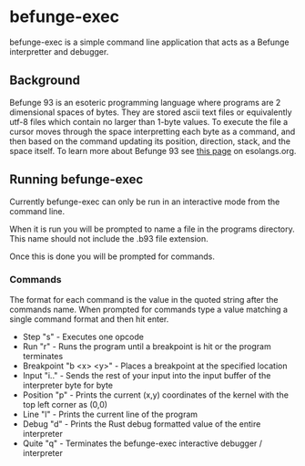 # befunge-exec

befunge-exec is a simple command line application that acts as a Befunge interpretter and debugger.

## Background

Befunge 93 is an esoteric programming language where programs are 2 dimensional spaces of bytes.
They are stored ascii text files or equivalently utf-8 files which contain no larger than 1-byte values.
To execute the file a cursor moves through the space interpretting each byte as a command,
and then based on the command updating its position, direction, stack, and the space itself.
To learn more about Befunge 93 see [this page](https://esolangs.org/wiki/Befunge) on esolangs.org.

## Running befunge-exec

Currently befunge-exec can only be run in an interactive mode from the command line.

When it is run you will be prompted to name a file in the programs directory.
This name should not include the .b93 file extension.

Once this is done you will be prompted for commands.

### Commands

The format for each command is the value in the quoted string after the commands name.
When prompted for commands type a value matching a single command format and then hit enter.

* Step "s" - Executes one opcode
* Run "r" - Runs the program until a breakpoint is hit or the program terminates
* Breakpoint "b \<x\> \<y\>" - Places a breakpoint at the specified location
* Input "i.." - Sends the rest of your input into the input buffer of the interpreter byte for byte
* Position "p" - Prints the current (x,y) coordinates of the kernel with the top left corner as (0,0)
* Line "l" - Prints the current line of the program
* Debug "d" - Prints the Rust debug formatted value of the entire interpreter
* Quite "q" - Terminates the befunge-exec interactive debugger / interpreter
